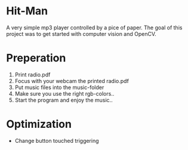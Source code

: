 # Hit-Man
A very simple mp3 player controlled by a pice of paper.
The goal of this project was to get started with computer vision and OpenCV.

# Preperation
<ol>
<li>Print radio.pdf</li>
<li>Focus with your webcam the printed radio.pdf</li>
<li>Put music files into the music-folder</li>
<li>Make sure you use the right rgb-colors..</li>
<li>Start the program and enjoy the music..</li>
</ol>

# Optimization
+ Change button touched triggering
